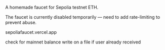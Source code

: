 A homemade faucet for Sepolia testnet ETH.

The faucet is currently disabled temporarily — need to add rate-limiting to prevent abuse.

sepoliafaucet.vercel.app


check for mainnet balance
write on a file if user already received